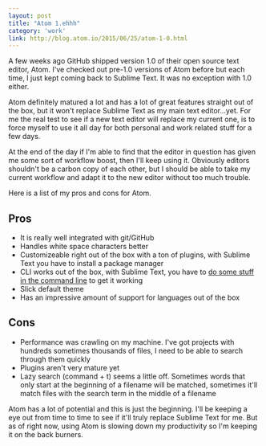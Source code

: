 ```yaml
---
layout: post
title: "Atom 1.ehhh"
category: 'work'
link: http://blog.atom.io/2015/06/25/atom-1-0.html
---
```


A few weeks ago GitHub shipped version 1.0 of their open source text editor, Atom. I've checked out pre-1.0 versions of Atom before but each time, I just kept coming back to Sublime Text. It was no exception with 1.0 either.

Atom definitely matured a lot and has a lot of great features straight out of the box, but it won't replace Sublime Text as my main text editor...yet. For me the real test to see if a new text editor will replace my current one, is to force myself to use it all day for both personal and work related stuff for a few days.

<!--more-->

At the end of the day if I'm able to find that the editor in question has given me some sort of workflow boost, then I'll keep using it. Obviously editors shouldn't be a carbon copy of each other, but I should be able to take my current workflow and adapt it to the new editor without too much trouble.

Here is a list of my pros and cons for Atom.

## Pros

- It is really well integrated with git/GitHub
- Handles white space characters better
- Customizeable right out of the box with a ton of plugins, with Sublime Text you have to install a package manager
- CLI works out of the box, with Sublime Text, you have to [do some stuff in the command line]({{site.url}}/open-sublime-text-from-mac-terminal/) to get it working
- Slick default theme
- Has an impressive amount of support for languages out of the box

## Cons

- Performance was crawling on my machine. I've got projects with hundreds sometimes thousands of files, I need to be able to search through them quickly
- Plugins aren't very mature yet
- Lazy search (command + t) seems a little off. Sometimes words that only start at the beginning of a filename will be matched, sometimes it'll match files with the search term in the middle of a filename

Atom has a lot of potential and this is just the beginning. I'll be keeping a eye out from time to time to see if it'll truly replace Sublime Text for me. But as of right now, using Atom is slowing down my productivity so I'm keeping it on the back burners.
